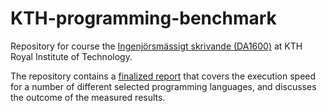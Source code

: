 # KTH-programming-benchmark

Repository for course the [Ingenjörsmässigt skrivande (DA1600)](https://www.kth.se/social/course/DA1600/) at KTH Royal Institute of Technology.

The repository contains a [finalized report](dist/Johan%20Niklasson.pdf) that covers the execution speed for a number of different selected programming languages, and discusses the outcome of the measured results.
